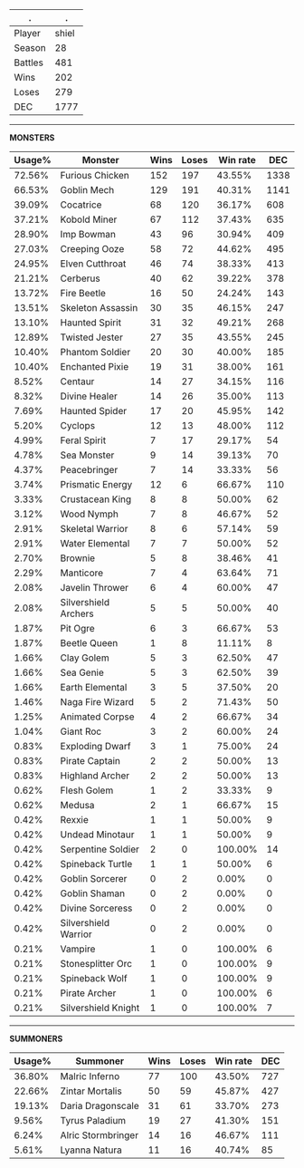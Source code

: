 .|.
|-|-
Player|shiel
Season|28
Battles|481
Wins|202
Loses|279
DEC|1777

---
**MONSTERS**

Usage%|Monster|Wins|Loses|Win rate|DEC|
-|-|-|-|-|-|
72.56%|Furious Chicken|152|197|43.55%|1338|
66.53%|Goblin Mech|129|191|40.31%|1141|
39.09%|Cocatrice|68|120|36.17%|608|
37.21%|Kobold Miner|67|112|37.43%|635|
28.90%|Imp Bowman|43|96|30.94%|409|
27.03%|Creeping Ooze|58|72|44.62%|495|
24.95%|Elven Cutthroat|46|74|38.33%|413|
21.21%|Cerberus|40|62|39.22%|378|
13.72%|Fire Beetle|16|50|24.24%|143|
13.51%|Skeleton Assassin|30|35|46.15%|247|
13.10%|Haunted Spirit|31|32|49.21%|268|
12.89%|Twisted Jester|27|35|43.55%|245|
10.40%|Phantom Soldier|20|30|40.00%|185|
10.40%|Enchanted Pixie|19|31|38.00%|161|
8.52%|Centaur|14|27|34.15%|116|
8.32%|Divine Healer|14|26|35.00%|113|
7.69%|Haunted Spider|17|20|45.95%|142|
5.20%|Cyclops|12|13|48.00%|112|
4.99%|Feral Spirit|7|17|29.17%|54|
4.78%|Sea Monster|9|14|39.13%|70|
4.37%|Peacebringer|7|14|33.33%|56|
3.74%|Prismatic Energy|12|6|66.67%|110|
3.33%|Crustacean King|8|8|50.00%|62|
3.12%|Wood Nymph|7|8|46.67%|52|
2.91%|Skeletal Warrior|8|6|57.14%|59|
2.91%|Water Elemental|7|7|50.00%|52|
2.70%|Brownie|5|8|38.46%|41|
2.29%|Manticore|7|4|63.64%|71|
2.08%|Javelin Thrower|6|4|60.00%|47|
2.08%|Silvershield Archers|5|5|50.00%|40|
1.87%|Pit Ogre|6|3|66.67%|53|
1.87%|Beetle Queen|1|8|11.11%|8|
1.66%|Clay Golem|5|3|62.50%|47|
1.66%|Sea Genie|5|3|62.50%|39|
1.66%|Earth Elemental|3|5|37.50%|20|
1.46%|Naga Fire Wizard|5|2|71.43%|50|
1.25%|Animated Corpse|4|2|66.67%|34|
1.04%|Giant Roc|3|2|60.00%|24|
0.83%|Exploding Dwarf|3|1|75.00%|24|
0.83%|Pirate Captain|2|2|50.00%|13|
0.83%|Highland Archer|2|2|50.00%|13|
0.62%|Flesh Golem|1|2|33.33%|9|
0.62%|Medusa|2|1|66.67%|15|
0.42%|Rexxie|1|1|50.00%|9|
0.42%|Undead Minotaur|1|1|50.00%|9|
0.42%|Serpentine Soldier|2|0|100.00%|14|
0.42%|Spineback Turtle|1|1|50.00%|6|
0.42%|Goblin Sorcerer|0|2|0.00%|0|
0.42%|Goblin Shaman|0|2|0.00%|0|
0.42%|Divine Sorceress|0|2|0.00%|0|
0.42%|Silvershield Warrior|0|2|0.00%|0|
0.21%|Vampire|1|0|100.00%|6|
0.21%|Stonesplitter Orc|1|0|100.00%|9|
0.21%|Spineback Wolf|1|0|100.00%|9|
0.21%|Pirate Archer|1|0|100.00%|6|
0.21%|Silvershield Knight|1|0|100.00%|7|

---
**SUMMONERS**

Usage%|Summoner|Wins|Loses|Win rate|DEC|
-|-|-|-|-|-|
36.80%|Malric Inferno|77|100|43.50%|727|
22.66%|Zintar Mortalis|50|59|45.87%|427|
19.13%|Daria Dragonscale|31|61|33.70%|273|
9.56%|Tyrus Paladium|19|27|41.30%|151|
6.24%|Alric Stormbringer|14|16|46.67%|111|
5.61%|Lyanna Natura|11|16|40.74%|85|
